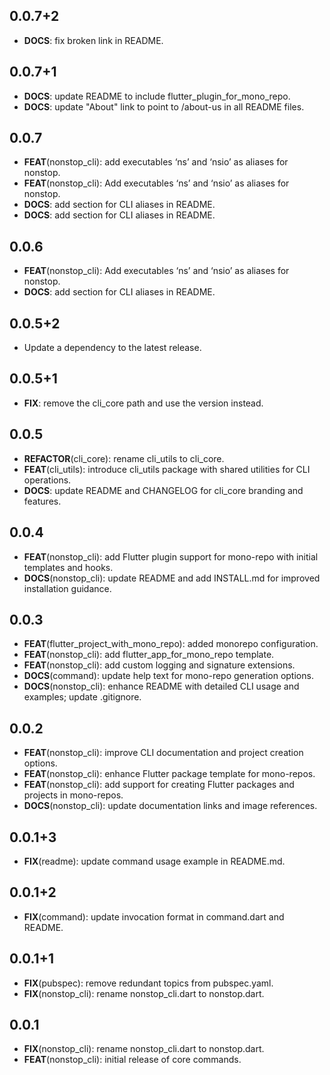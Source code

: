 ## 0.0.7+2

 - **DOCS**: fix broken link in README.

## 0.0.7+1

 - **DOCS**: update README to include flutter_plugin_for_mono_repo.
 - **DOCS**: update "About" link to point to /about-us in all README files.

## 0.0.7

 - **FEAT**(nonstop_cli): add executables ‘ns’ and ‘nsio’ as aliases for nonstop.
 - **FEAT**(nonstop_cli): Add executables ‘ns’ and ‘nsio’ as aliases for nonstop.
 - **DOCS**: add section for CLI aliases in README.
 - **DOCS**: add section for CLI aliases in README.

## 0.0.6

 - **FEAT**(nonstop_cli): Add executables ‘ns’ and ‘nsio’ as aliases for nonstop.
 - **DOCS**: add section for CLI aliases in README.

## 0.0.5+2

 - Update a dependency to the latest release.

## 0.0.5+1

 - **FIX**: remove the cli_core path and use the version instead.

## 0.0.5

 - **REFACTOR**(cli_core): rename cli_utils to cli_core.
 - **FEAT**(cli_utils): introduce cli_utils package with shared utilities for CLI operations.
 - **DOCS**: update README and CHANGELOG for cli_core branding and features.

## 0.0.4

 - **FEAT**(nonstop_cli): add Flutter plugin support for mono-repo with initial templates and hooks.
 - **DOCS**(nonstop_cli): update README and add INSTALL.md for improved installation guidance.

## 0.0.3

 - **FEAT**(flutter_project_with_mono_repo): added monorepo configuration.
 - **FEAT**(nonstop_cli): add flutter_app_for_mono_repo template.
 - **FEAT**(nonstop_cli): add custom logging and signature extensions.
 - **DOCS**(command): update help text for mono-repo generation options.
 - **DOCS**(nonstop_cli): enhance README with detailed CLI usage and examples; update .gitignore.

## 0.0.2

 - **FEAT**(nonstop_cli): improve CLI documentation and project creation options.
 - **FEAT**(nonstop_cli): enhance Flutter package template for mono-repos.
 - **FEAT**(nonstop_cli): add support for creating Flutter packages and projects in mono-repos.
 - **DOCS**(nonstop_cli): update documentation links and image references.

## 0.0.1+3

 - **FIX**(readme): update command usage example in README.md.

## 0.0.1+2

 - **FIX**(command): update invocation format in command.dart and README.

## 0.0.1+1

 - **FIX**(pubspec): remove redundant topics from pubspec.yaml.
 - **FIX**(nonstop_cli): rename nonstop_cli.dart to nonstop.dart.

## 0.0.1

 - **FIX**(nonstop_cli): rename nonstop_cli.dart to nonstop.dart.
 - **FEAT**(nonstop_cli): initial release of core commands.


